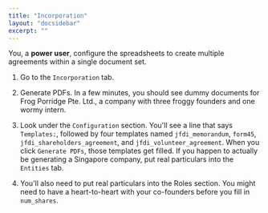 ```yaml
---
title: "Incorporation"
layout: "docsidebar"
excerpt: ""
---
```

You, a **power user**, configure the spreadsheets to create multiple agreements within a single document set.

1. Go to the `Incorporation` tab.

2. Generate PDFs.
    In a few minutes, you should see dummy documents for Frog Porridge Pte. Ltd., a company with three froggy founders and one wormy intern.

3. Look under the `Configuration` section. You'll see a line that says `Templates:`, followed by four templates named `jfdi_memorandum`, `form45`, `jfdi_shareholders_agreement`, and `jfdi_volunteer_agreement`. When you click `Generate PDFs`, those templates get filled.
    If you happen to actually be generating a Singapore company, put real particulars into the `Entities` tab.

4. You'll also need to put real particulars into the Roles section. You might need to have a heart-to-heart with your co-founders before you fill in `num_shares`.
